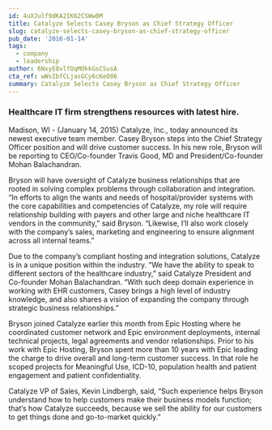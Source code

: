 ```yaml
---
id: 4uXJulf9dKA2IK62CSWw0M
title: Catalyze Selects Casey Bryson as Chief Strategy Officer
slug: catalyze-selects-casey-bryson-as-chief-strategy-officer
pub_date: '2016-01-14'
tags:
  - company
  - leadership
author: 6NxyE8vlfOqMOkkGsCSusA
cta_ref: wWsIbfCLjasGCy6cKeO86
summary: Catalyze Selects Casey Bryson as Chief Strategy Officer
---
```

### Healthcare IT firm strengthens resources with latest hire.

Madison, WI - (January 14, 2015)  Catalyze, Inc., today announced its newest executive team member. Casey Bryson steps into the Chief Strategy Officer position and will drive customer success. In his new role, Bryson will be reporting to CEO/Co-founder Travis Good, MD and President/Co-founder Mohan Balachandran.

Bryson will have oversight of Catalyze business relationships that are rooted in solving complex problems through collaboration and integration. “In efforts to align the wants and needs of hospital/provider systems with the core capabilities and competencies of Catalyze, my role will require relationship building with payers and other large and niche healthcare IT vendors in the community,” said Bryson. “Likewise, I’ll also work closely with the company’s sales, marketing and engineering to ensure alignment across all internal teams.”

Due to the company’s compliant hosting and integration solutions, Catalyze is in a unique position within the industry. “We have the ability to speak to different sectors of the healthcare industry,” said Catalyze President and Co-founder Mohan Balachandran. “With such deep domain experience in working with EHR customers, Casey brings a high level of industry knowledge, and also shares a vision of expanding the company through strategic business relationships.”  

Bryson joined Catalyze earlier this month from Epic Hosting where he coordinated customer network and Epic environment deployments, internal technical projects, legal agreements and vendor relationships. Prior to his work with Epic Hosting, Bryson spent more than 10 years with Epic leading the charge to drive overall and long-term customer success. In that role he scoped projects for Meaningful Use, ICD-10, population health and patient engagement and patient confidentiality.

Catalyze VP of Sales, Kevin Lindbergh, said, “Such experience helps Bryson understand how to help customers make their business models function; that’s how Catalyze succeeds, because we sell the ability for our customers to get things done and go-to-market quickly.”

  